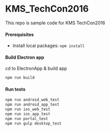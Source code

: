 # KMS_TechCon2016
This repo is sample code for KMS TechCon2016

#### Prerequisites
 * Install local packages:  `npm install`

 #### Build Electron app
 cd to ElectronApp & build app
 ```bash
 npm run build
 ```

#### Run tests
```bash
npm run android_web_test
npm run android_app_test
npm run ios_web_test
npm run ios_app_test
npm run portal_test
npm run gulp desktop_test
```
